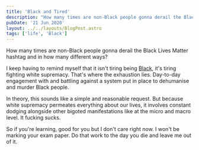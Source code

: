 ```yaml
---
title: 'Black and Tired'
description: "How many times are non-Black people gonna derail the Black Lives Matter hashtag and in how many different ways?"
pubDate: '21 Jun 2020'
layout: ../../layouts/BlogPost.astro
tags: ['life', 'Black']
---
```


How many times are non-Black people gonna derail the Black Lives Matter hashtag and in how many different ways?

I keep having to remind myself that it isn't tiring being [Black](/jardim/black/), it's tiring fighting white supremacy. That's where the exhaustion lies. Day-to-day engagement with and battling against a system put in place to dehumanise and murder Black people.

In theory, this sounds like a simple and reasonable request. But because white supremacy permeates everything about our lives, it involves constant dodging alongside other bigoted manifestations like at the micro and macro level. It fucking sucks.

So if you're learning, good for you but I don't care right now. I won't be marking your exam paper. Do that work to the day you die and leave me out of it.